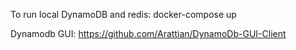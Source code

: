 To run local DynamoDB and redis: docker-compose up

Dynamodb GUI: https://github.com/Arattian/DynamoDb-GUI-Client
